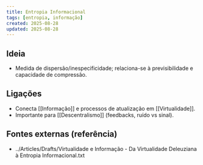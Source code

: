 ```yaml
---
title: Entropia Informacional
tags: [entropia, informação]
created: 2025-08-28
updated: 2025-08-28
---
```


## Ideia
- Medida de dispersão/inespecificidade; relaciona-se à previsibilidade e capacidade de compressão.

## Ligações
- Conecta [[Informação]] e processos de atualização em [[Virtualidade]].
- Importante para [[Descentralismo]] (feedbacks, ruído vs sinal).

## Fontes externas (referência)
- ../Articles/Drafts/Virtualidade e Informação - Da Virtualidade Deleuziana à Entropia Informacional.txt

